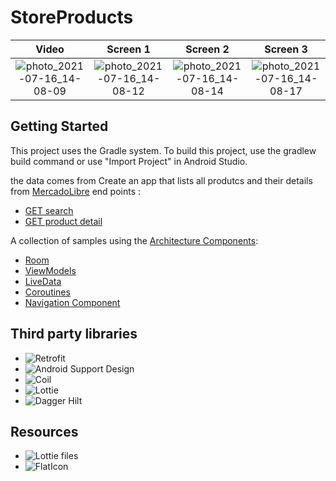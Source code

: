 # StoreProducts
| Video | Screen 1 | Screen 2 | Screen 3 |
 |:----:|:----:|:----:|:----:|
| ![photo_2021-07-16_14-08-09](https://user-images.githubusercontent.com/4821464/125985152-7987f5a4-6c16-4abb-b7aa-42bdb74eda95.gif) | ![photo_2021-07-16_14-08-12](https://user-images.githubusercontent.com/4821464/125997115-0e61c4ce-38a6-4a41-b6e9-85378bddfe44.jpg) | ![photo_2021-07-16_14-08-14](https://user-images.githubusercontent.com/4821464/125997116-7e5918a7-1b17-49b4-bf1e-484d2bfdc951.jpg) | ![photo_2021-07-16_14-08-17](https://user-images.githubusercontent.com/4821464/125997117-e675677c-1245-4287-9ac1-b5ce3f7b49ba.jpg)

## Getting Started
This project uses the Gradle system. To build this project, use the gradlew build command or use "Import Project" in Android Studio.

the data comes from Create an app that lists all produtcs and their details from [MercadoLibre](https://api.mercadolibre.com/sites/MLA/search)
end points :
* [GET search](https://api.mercadolibre.com/sites/MCO/search?q=ryuk) 
* [GET product detail](https://api.mercadolibre.com/items/MCO531873032)

A collection of samples using the [Architecture Components](https://developer.android.com/arch):

- [Room](https://developer.android.com/topic/libraries/architecture/room) 
- [ViewModels](https://developer.android.com/topic/libraries/architecture/viewmodel)
- [LiveData](https://developer.android.com/topic/libraries/architecture/livedata)
- [Coroutines](https://developer.android.com/topic/libraries/architecture/coroutines)
- [Navigation Component](https://developer.android.com/guide/navigation/navigation-getting-started)

## Third party libraries
- ![Retrofit](https://square.github.io/retrofit/)
- ![Android Support Design](https://developer.android.com/topic/libraries/support-library/packages)
- ![Coil](https://github.com/coil-kt/coil)
- ![Lottie](https://github.com/airbnb/lottie-android)
- ![Dagger Hilt](https://dagger.dev/hilt/)

## Resources
- ![Lottie files](https://lottiefiles.com/)
- ![FlatIcon](https://www.flaticon.com/)
